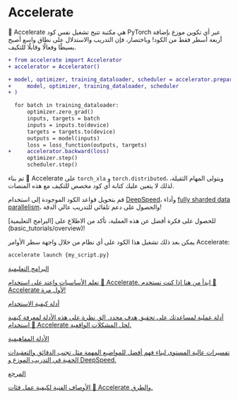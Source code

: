 
# Accelerate

🤗 Accelerate هي مكتبة تتيح تشغيل نفس كود PyTorch عبر أي تكوين موزع بإضافة أربعة أسطر فقط من الكود! وباختصار، فإن التدريب والاستدلال على نطاق واسع أصبح بسيطًا وفعالًا وقابلًا للتكيف.

```diff
+ from accelerate import Accelerator
+ accelerator = Accelerator()

+ model, optimizer, training_dataloader, scheduler = accelerator.prepare(
+     model, optimizer, training_dataloader, scheduler
+ )

  for batch in training_dataloader:
      optimizer.zero_grad()
      inputs, targets = batch
      inputs = inputs.to(device)
      targets = targets.to(device)
      outputs = model(inputs)
      loss = loss_function(outputs, targets)
+     accelerator.backward(loss)
      optimizer.step()
      scheduler.step()
```

تم بناء 🤗 Accelerate على `torch_xla` و `torch.distributed`، ويتولى المهام الثقيلة، لذلك لا يتعين عليك كتابة أي كود مخصص للتكيف مع هذه المنصات.

قم بتحويل قواعد الكود الموجودة إلى استخدام [DeepSpeed](usage_guides/deepspeed)، وأداء [fully sharded data parallelism](usage_guides/fsdp)، والحصول على دعم تلقائي للتدريب عالي الدقة!

<Tip>
للحصول على فكرة أفضل عن هذه العملية، تأكد من الاطلاع على [البرامج التعليمية](basic_tutorials/overview)!
</Tip>

يمكن بعد ذلك تشغيل هذا الكود على أي نظام من خلال واجهة سطر الأوامر Accelerate:

```bash
accelerate launch {my_script.py}
```

<div class="mt-10">
<div class="w-full flex flex-col space-y-4 md:space-y-0 md:grid md:grid-cols-2 md:gap-y-4 md:gap-x-5">
<a class="!no-underline border dark:border-gray-700 p-5 rounded-lg shadow hover:shadow-lg" href="./basic_tutorials/overview"
><div class="w-full text-center bg-gradient-to-br from-blue-400 to-blue-500 rounded-lg py-1.5 font-semibold mb-5 text-white text-lg leading-relaxed">البرامج التعليمية</div>
<p class="text-gray-700">تعلم الأساسيات واعتد على استخدام 🤗 Accelerate. ابدأ من هنا إذا كنت تستخدم 🤗 Accelerate لأول مرة!</p>
</a>
<a class="!no-underline border dark:border-gray-700 p-5 rounded-lg shadow hover:shadow-lg" href="./usage_guides/explore"
><div class="w-full text-center bg-gradient-to-br from-indigo-400 to-indigo-500 rounded-lg py-1.5 font-semibold mb-5 text-white text-lg leading-relaxed">أدلة كيفية الاستخدام</div>
<p class="text-gray-700">أدلة عملية لمساعدتك على تحقيق هدف محدد. الق نظرة على هذه الأدلة لمعرفة كيفية استخدام 🤗 Accelerate لحل المشكلات الواقعية.</p>
</a>
<a class="!no-underline border dark:border-gray-700 p-5 rounded-lg shadow hover:shadow-lg" href="./concept_guides/gradient_synchronization"
><div class="w-full text-center bg-gradient-to-br from-pink-400 to-pink-500 rounded-lg py-1.5 font-semibold mb-5 text-white text-lg leading-relaxed">الأدلة المفاهيمية</div>
<p class="text-gray-700">تفسيرات عالية المستوى لبناء فهم أفضل للمواضيع المهمة مثل تجنب الدقائق والتعقيدات الخفية في التدريب الموزع و DeepSpeed.</p>
</a>
<a class="!no-underline border dark:border-gray-700 p-5 rounded-lg shadow hover:shadow-lg" href="./package_reference/accelerator"
><div class="w-full text-center bg-gradient-to-br from-purple-400 to-purple-500 rounded-lg py-1.5 font-semibold mb-5 text-white text-lg leading-relaxed">المرجع</div>
<p class="text-gray-700">الأوصاف الفنية لكيفية عمل فئات 🤗 Accelerate والطرق.</p>
</a>
</div>
</div>
